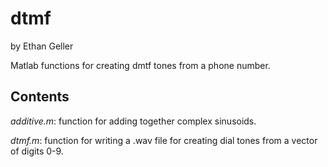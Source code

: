 dtmf
====
by Ethan Geller

Matlab functions for creating dmtf tones from a phone number.

Contents
--------
*additive.m*: function for adding together complex sinusoids.

*dtmf.m*: function for writing a .wav file for creating dial tones from a vector of digits 0-9.